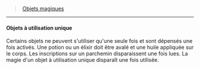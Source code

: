 ﻿---
!GenericItem
Name: Objets à utilisation unique
Id: magicitems_hd.md#objets-à-utilisation-unique
ParentLink: magicitems_hd.md#objets-magiques
ParentName: Objets magiques
NameLevel: 4
Attributes: {}
AttributesDictionary: >+
  {}

---
> [Objets magiques](hd_magicitems.md)

---

#### Objets à utilisation unique

Certains objets ne peuvent s'utiliser qu'une seule fois et sont dépensés une fois activés. Une potion ou un élixir doit être avalé et une huile appliquée sur le corps. Les inscriptions sur un parchemin disparaissent une fois lues. La magie d'un objet à utilisation unique disparaît une fois utilisée.

